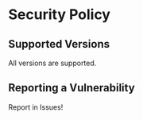# Security Policy

## Supported Versions
All versions are supported.

## Reporting a Vulnerability
Report in Issues!
